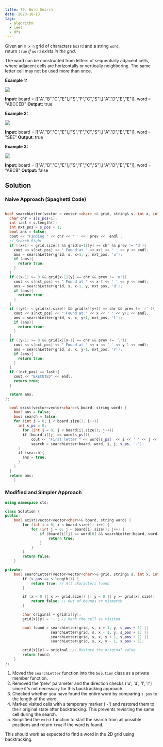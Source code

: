 ```yaml
---
title: 79. Word Search
date: 2023-10-13
tags:
  - algorithm
  - leet
  - dfs
---
```

Given an `m x n` grid of characters `board` and a string `word`, return `true` _if_ `word` _exists in the grid_.

The word can be constructed from letters of sequentially adjacent cells, where adjacent cells are horizontally or vertically neighboring. The same letter cell may not be used more than once.

**Example 1:**

![](https://assets.leetcode.com/uploads/2020/11/04/word2.jpg)

**Input:** board = \[\["A","B","C","E"],\["S","F","C","S"],\["A","D","E","E"]], word = "ABCCED"
**Output:** true

**Example 2:**

![](https://assets.leetcode.com/uploads/2020/11/04/word-1.jpg)

**Input:** board = \[\["A","B","C","E"],\["S","F","C","S"],\["A","D","E","E"]], word = "SEE"
**Output:** true

**Example 3:**

![](https://assets.leetcode.com/uploads/2020/10/15/word3.jpg)

**Input:** board = \[\["A","B","C","E"],\["S","F","C","S"],\["A","D","E","E"]], word = "ABCB"
**Output:** false

## Solution 
### Naive Approach (Spaghetti Code)

```cpp

bool searchLetter(vector < vector <char> >& grid, string& s, int x, int y, int s_pos, char prev){
  char chr = s[s_pos+1];
  int last = s.length();
  int nxt_pos = s_pos + 1;
  bool ans = false;
  cout << "FInding " << chr << ' ' <<  prev <<  endl ; 
  // Search Right
  if ((x+1) < grid.size() && grid[x+1][y] == chr && prev != 'd'){
    cout << s[nxt_pos] << " Found at " << x+1 << ' ' << y << endl;
    ans = searchLetter(grid, s, x+1, y, nxt_pos, 'u');
    if (ans){
      return true;
    }
  }
  if ((x-1) >= 0 && grid[x-1][y] == chr && prev != 'u'){
    cout << s[nxt_pos] << " Found at " << x-1 << ' ' << y << endl;
    ans = searchLetter(grid, s, x-1, y, nxt_pos, 'd');
    if (ans){
      return true;
    }
  } 
  if ((y+1) < grid[x].size() && grid[x][y+1] == chr && prev != 'r' ){
    cout << s[nxt_pos] << " Found at " << x << ' ' << y+1 << endl;
    ans = searchLetter(grid, s, x, y+1, nxt_pos, 'l');
    if (ans){
      return true;
    }
  } 
  if ((y-1) >= 0 && grid[x][y-1] == chr && prev != 'l'){
    cout << s[nxt_pos] << " Found at " << x << ' ' << y-1 << endl;
    ans = searchLetter(grid, s, x, y-1, nxt_pos, 'r');
    if (ans){
      return true;
    }
  } 
  if ((nxt_pos) == last){
    cout << "EXECUTED" << endl;
    return true;
  }

  return ans;
};

  bool exist(vector<vector<char>>& board, string word) {
    bool ans = false;
    bool search = false;
    for (int i = 0; i < board.size(); i++){
      int s_ps = 0;
        for (int j = 0; j < board[i].size(); j++){
        if (board[i][j] == word[s_ps]){
            cout << "First letter " << word[s_ps]  << i << ' ' << j << endl;
            search = searchLetter(board, word, i, j, s_ps, '-');
      }
      if (search){
        ans = true;
      }
    }
  }
  return ans;
    }

```

### Modified and Simpler Approach
```cpp
using namespace std;

class Solution {
public:
    bool exist(vector<vector<char>>& board, string word) {
        for (int i = 0; i < board.size(); i++) {
            for (int j = 0; j < board[i].size(); j++) {
                if (board[i][j] == word[0] && searchLetter(board, word, i, j, 0)) {
                    return true;
                }
            }
        }
        return false;
    }

private:
    bool searchLetter(vector<vector<char>>& grid, string& s, int x, int y, int s_pos) {
        if (s_pos == s.length()) {
            return true; // All characters found
        }

        if (x < 0 || x >= grid.size() || y < 0 || y >= grid[x].size() || grid[x][y] != s[s_pos]) {
            return false; // Out of bounds or mismatch
        }

        char original = grid[x][y];
        grid[x][y] = '-'; // Mark the cell as visited

        bool found = searchLetter(grid, s, x + 1, y, s_pos + 1) ||
                     searchLetter(grid, s, x - 1, y, s_pos + 1) ||
                     searchLetter(grid, s, x, y + 1, s_pos + 1) ||
                     searchLetter(grid, s, x, y - 1, s_pos + 1);

        grid[x][y] = original; // Restore the original value
        return found;
    }
};
```

1. Moved the `searchLetter` function into the `Solution` class as a private member function.
2. Removed the 'prev' parameter and the direction checks ('u', 'd', 'l', 'r') since it's not necessary for this backtracking approach.
3. Checked whether you have found the entire word by comparing `s_pos` to the length of the word.
4. Marked visited cells with a temporary marker ('-') and restored them to their original state after backtracking. This prevents revisiting the same cell during the search.
5. Simplified the `exist` function to start the search from all possible positions and return `true` if the word is found.

This should work as expected to find a word in the 2D grid using backtracking.